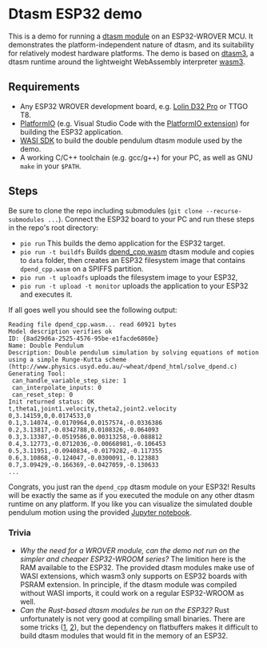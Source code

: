 # Dtasm ESP32 demo

This is a demo for running a [dtasm module](https://2021.international.conference.modelica.org/proceedings/papers/Modelica2021session6A_paper3.pdf) on an ESP32-WROVER MCU. It demonstrates the platform-independent nature of dtasm, and its suitability for relatively modest hardware platforms. The demo is based on [dtasm3](https://github.com/siemens/dtasm/tree/main/runtime/dtasm3), a dtasm runtime around the lightweight WebAssembly interpreter [wasm3](https://github.com/wasm3/wasm3). 

## Requirements
- Any ESP32 WROVER development board, e.g. [Lolin D32 Pro](https://www.wemos.cc/en/latest/d32/d32_pro.html) or TTGO T8. 
- [PlatformIO](https://platformio.org/) (e.g. Visual Studio Code with the [PlatformIO extension](https://marketplace.visualstudio.com/items?itemName=platformio.platformio-ide)) for building the ESP32 application. 
- [WASI SDK](https://github.com/WebAssembly/wasi-sdk) to build the double pendulum dtasm module used by the demo.
- A working C/C++ toolchain (e.g. gcc/g++) for your PC, as well as GNU `make` in your `$PATH`. 

## Steps
Be sure to clone the repo including submodules (`git clone --recurse-submodules ...`). Connect the ESP32 board to your PC and run these steps in the repo's root directory: 
- `pio run`
  This builds the demo application for the ESP32 target. 
- `pio run -t buildfs` 
  Builds [dpend_cpp.wasm](external/dtasm.git/module/dpend_cpp) dtasm module and copies to `data` folder, then creates an ESP32 filesystem image that contains `dpend_cpp.wasm` on a SPIFFS partition. 
- `pio run -t uploadfs` 
  uploads the filesystem image to your ESP32,
- `pio run -t upload -t monitor`
  uploads the application to your ESP32 and executes it. 

If all goes well you should see the following output: 
```
Reading file dpend_cpp.wasm... read 60921 bytes
Model description verifies ok
ID: {8ad29d6a-2525-4576-95be-e1facde6860e}
Name: Double Pendulum
Description: Double pendulum simulation by solving equations of motion using a simple Runge-Kutta scheme (http://www.physics.usyd.edu.au/~wheat/dpend_html/solve_dpend.c)
Generating Tool: 
 can_handle_variable_step_size: 1
 can_interpolate_inputs: 0
 can_reset_step: 0
Init returned status: OK
t,theta1,joint1.velocity,theta2,joint2.velocity
0,3.14159,0,0.0174533,0
0.1,3.14074,-0.0170964,0.0157574,-0.0336386
0.2,3.13817,-0.0342788,0.0108326,-0.064093
0.3,3.13387,-0.0519586,0.00313258,-0.088812
0.4,3.12773,-0.0712036,-0.00668981,-0.106453
0.5,3.11951,-0.0940834,-0.0179282,-0.117355
0.6,3.10868,-0.124047,-0.0300091,-0.123883
0.7,3.09429,-0.166369,-0.0427059,-0.130633
...
```

Congrats, you just ran the `dpend_cpp` dtasm module on your ESP32! Results will be exactly the same as if you executed the module on any other dtasm runtime on any platform. If you like you can visualize the simulated double pendulum motion using the provided [Jupyter notebook](extern/dtasm.git/tools/dp_plot/double_pendulum_animation.ipynb). 

### Trivia
- _Why the need for a WROVER module, can the demo not run on the simpler and cheaper ESP32-WROOM series?_
  The limition here is the RAM available to the ESP32. The provided dtasm modules make use of WASI extensions, which wasm3 only supports on ESP32 boards with PSRAM extension. In principle, if the dtasm module was compiled without WASI imports, it could work on a regular ESP32-WROOM as well. 
- _Can the Rust-based dtasm modules be run on the ESP32?_ 
  Rust unfortunately is not very good at compiling small binaries. There are some tricks ([1](https://rustwasm.github.io/docs/book/reference/code-size.html), [2](https://nickb.dev/blog/avoiding-allocations-in-rust-to-shrink-wasm-modules/)), but the dependency on flatbuffers makes it difficult to build dtasm modules that would fit in the memory of an ESP32. 